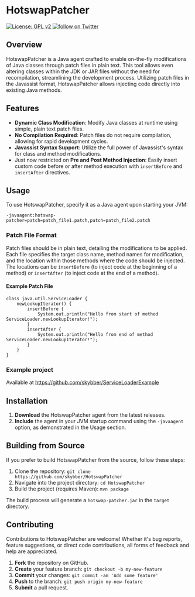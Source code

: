 # HotswapPatcher

<p align="left">
    <a href="https://www.gnu.org/licenses/old-licenses/gpl-2.0.en.html">
        <img src="https://img.shields.io/badge/License-GPL%20v2-blue.svg" alt="License: GPL v2">
    </a>
    <a href="https://twitter.com/intent/follow?screen_name=HSwapAgent">
        <img src="https://img.shields.io/twitter/follow/HSwapAgent.svg?style=social&logo=twitter" alt="follow on Twitter">
    </a>
</p>

## Overview

HotswapPatcher is a Java agent crafted to enable on-the-fly modifications of Java classes through patch files in plain text. 
This tool allows even altering classes within the JDK or JAR files without the need for recompilation, streamlining the development process. 
Utilizing patch files in the Javassist format, HotswapPatcher allows injecting code directly into existing Java 
methods. 

## Features

- **Dynamic Class Modification**: Modify Java classes at runtime using simple, plain text patch files.
- **No Compilation Required**: Patch files do not require compilation, allowing for rapid development cycles.
- **Javassist Syntax Support**: Utilize the full power of Javassist's syntax for class and method modifications.
- Just now restricted on **Pre and Post Method Injection**: Easily insert custom code before or after method execution 
  with `insertBefore` and `insertAfter` directives.

## Usage

To use HotswapPatcher, specify it as a Java agent upon starting your JVM:

```
-javaagent:hotswap-patcher=patch=patch_file1.patch,patch=patch_file2.patch
```

### Patch File Format

Patch files should be in plain text, detailing the modifications to be applied. Each file specifies the target class name, 
method names for modification, and the location within those methods where the code should be injected. The locations 
can be `insertBefore` (to inject code at the beginning of a method) or `insertAfter` (to inject code at the end of a method).

#### Example Patch File

```
class java.util.ServiceLoader {
    newLookupIterator() {
        insertBefore {
            System.out.println("Hello from start of method ServiceLoader.newLookupIterator!");
        }
        insertAfter {
            System.out.println("Hello from end of method ServiceLoader.newLookupIterator!");
        }
    }
}
```

### Example project

Available at https://github.com/skybber/ServiceLoaderExample

## Installation

1. **Download** the HotswapPatcher agent from the latest releases.
2. **Include** the agent in your JVM startup command using the `-javaagent` option, as demonstrated in the Usage section.

## Building from Source

If you prefer to build HotswapPatcher from the source, follow these steps:

1. Clone the repository: `git clone https://github.com/skybber/HotswapPatcher`
2. Navigate into the project directory: `cd HotswapPatcher`
3. Build the project (requires Maven): `mvn package`

The build process will generate a `hotswap-patcher.jar` in the `target` directory.

## Contributing

Contributions to HotswapPatcher are welcome! Whether it's bug reports, feature suggestions, or direct code contributions, all forms of feedback and help are appreciated.

1. **Fork** the repository on GitHub.
2. **Create** your feature branch: `git checkout -b my-new-feature`
3. **Commit** your changes: `git commit -am 'Add some feature'`
4. **Push** to the branch: `git push origin my-new-feature`
5. **Submit** a pull request.
